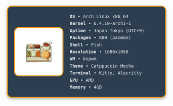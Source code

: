 <div style="display: flex; align-items: center; flex-wrap: wrap; border: 3px solid #f39c12; border-radius: 15px; padding: 20px; max-width: 500px; background-color: #2c3e50; margin: auto; color: #ecf0f1; box-shadow: 0 4px 8px rgba(0, 0, 0, 0.3); font-family: 'Press Start 2P', cursive;">
  <img src="https://github.com/Zyphorus/Zyphorus/blob/main/%E3%82%B3%E3%83%BC%E3%83%92%E3%83%BC%E3%81%A8%E5%A1%A9.png" alt="Profile Picture" style="border-radius: 15px; width: 150px; height: auto; margin-right: 20px; border: 3px solid #f39c12;">

  <div style="flex: 1;">
    <samp style="line-height: 1.6; font-size: 14px;">
      <b>OS</b>         • Arch Linux x86_64<br>
      <b>Kernel</b>     • 6.4.10-arch1-1<br>
      <b>Uptime</b>     • Japan Tokyo (UTC+9)<br>
      <b>Packages</b>   • 800 (pacman)<br>
      <b>Shell</b>      • Fish<br>
      <b>Resolution</b> • 1680x1050<br>
      <b>WM</b>         • bspwm<br>
      <b>Theme</b>      • Catppuccin Mocha<br>
      <b>Terminal</b>   • Kitty, Alacritty<br>
      <b>GPU</b>        • AMD<br>
      <b>Memory</b>     • 4GB<br>
    </samp>
  </div>
</div>
